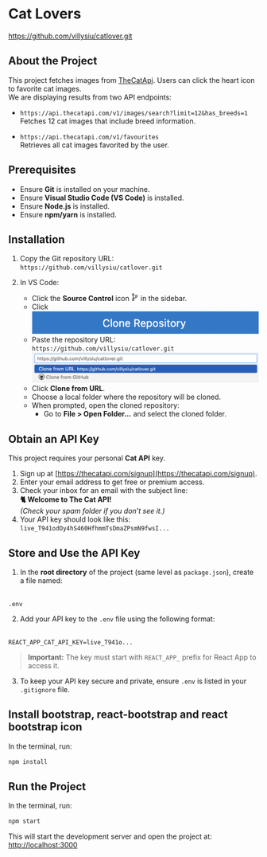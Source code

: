 # Cat Lovers

https://github.com/villysiu/catlover.git

## About the Project

This project fetches images from [TheCatApi](https://thecatapi.com/). Users can click the heart icon to favorite cat images.  
We are displaying results from two API endpoints:

- `https://api.thecatapi.com/v1/images/search?limit=12&has_breeds=1`  
  Fetches 12 cat images that include breed information.

- `https://api.thecatapi.com/v1/favourites`  
  Retrieves all cat images favorited by the user.


## Prerequisites

- Ensure **Git** is installed on your machine.  
- Ensure **Visual Studio Code (VS Code)** is installed.
- Ensure **Node.js** is installed.
- Ensure **npm/yarn** is installed.



## Installation

1. Copy the Git repository URL:  
   `https://github.com/villysiu/catlover.git`

2. In VS Code:
   - Click the **Source Control** icon <img src="https://raw.githubusercontent.com/villysiu/catlover/926bfee8ce1b7b55e4f003f01c950dee0f55c43c/public/images/source-control-svgrepo-com.svg" height="15" width="15"> in the sidebar.
   - Click ![Clone Icon](https://github.com/villysiu/catlover/blob/main/public/images/clone-repository-blue.png?raw=true)
   - Paste the repository URL:  
     `https://github.com/villysiu/catlover.git`  
     ![Paste URL](https://github.com/villysiu/catlover/blob/main/public/images/clone-gray.png?raw=true)
   - Click **Clone from URL**.
   - Choose a local folder where the repository will be cloned.
   - When prompted, open the cloned repository:
     - Go to **File > Open Folder...** and select the cloned folder.



## Obtain an API Key

This project requires your personal **Cat API** key.

1. Sign up at [https://thecatapi.com/signup](https://thecatapi.com/signup).
2. Enter your email address to get free or premium access.
3. Check your inbox for an email with the subject line:  
   **🐈 Welcome to The Cat API!**  
   *(Check your spam folder if you don’t see it.)*
4. Your API key should look like this:  
   `live_T941odOy4hS460HfhmmTsDmaZPsmN9fwsI...`



## Store and Use the API Key

1. In the **root directory** of the project (same level as `package.json`), create a file named:

```

.env

```

2. Add your API key to the `.env` file using the following format:

```

REACT_APP_CAT_API_KEY=live_T941o...

````

> **Important:** The key must start with `REACT_APP_` prefix for React App to access it.

3. To keep your API key secure and private, ensure `.env` is listed in your `.gitignore` file.

## Install bootstrap, react-bootstrap and react bootstrap icon
In the terminal, run:
```bash
npm install 
````

## Run the Project


In the terminal, run:

```bash
npm start
````

This will start the development server and open the project at:
[http://localhost:3000](http://localhost:3000)


